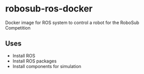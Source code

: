 # robosub-ros-docker
Docker image for ROS system to control a robot for the RoboSub Competition

## Uses
- Install ROS
- Install ROS packages
- Install components for simulation
